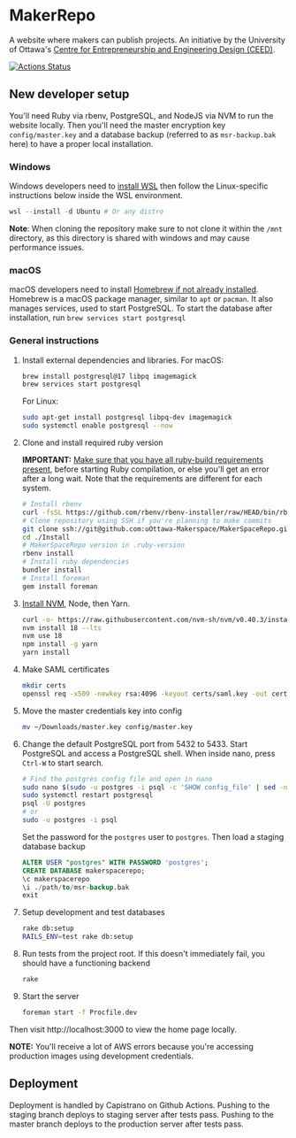 # MakerRepo

A website where makers can publish projects. An initiative by the University of Ottawa's
[Centre for Entrepreneurship and Engineering Design (CEED)](https://engineering.uottawa.ca/CEED).

[![Actions Status](https://github.com/uOttawa-Makerspace/MakerSpaceRepo/workflows/CI/badge.svg)](https://github.com/uOttawa-Makerspace/MakerSpaceRepo/actions)

## New developer setup

You'll need Ruby via rbenv, PostgreSQL, and NodeJS via NVM to run the website locally.
Then you'll need the master encryption key `config/master.key` and a database backup (referred to as `msr-backup.bak` here) to have a proper local installation.

### Windows

Windows developers need to [install WSL](https://learn.microsoft.com/en-us/windows/wsl/install) then follow the Linux-specific instructions below inside the WSL environment.

```powershell
wsl --install -d Ubuntu # Or any distro
```

**Note**: When cloning the repository make sure to not clone it within the `/mnt` directory, as this directory is shared with windows and may cause performance issues.

### macOS

macOS developers need to install [Homebrew if not already installed](https://brew.sh/). Homebrew is a macOS package manager, similar to `apt` or `pacman`. It also manages services, used to start PostgreSQL. To start the database after installation, run `brew services start postgresql`

### General instructions

1. Install external dependencies and libraries.
   For macOS:

   ```bash
   brew install postgresql@17 libpq imagemagick
   brew services start postgresql
   ```

   For Linux:

   ```bash
   sudo apt-get install postgresql libpq-dev imagemagick
   sudo systemctl enable postgresql --now
   ```

2. Clone and install required ruby version

   **IMPORTANT:** [Make sure that you have all ruby-build requirements present](https://github.com/rbenv/ruby-build/wiki#suggested-build-environment), before starting Ruby compilation, or else you'll get an error after a long wait. Note that the requirements are different for each system.

   ```bash
   # Install rbenv
   curl -fsSL https://github.com/rbenv/rbenv-installer/raw/HEAD/bin/rbenv-installer | bash
   # Clone repository using SSH if you're planning to make commits
   git clone ssh://git@github.com:uOttawa-Makerspace/MakerSpaceRepo.git
   cd ./Install
   # MakerSpaceRepo version in .ruby-version
   rbenv install
   # Install ruby dependencies
   bundler install
   # Install foreman
   gem install foreman
   ```

3. [Install NVM](https://github.com/nvm-sh/nvm), Node, then Yarn.
   ```bash
   curl -o- https://raw.githubusercontent.com/nvm-sh/nvm/v0.40.3/install.sh | bash
   nvm install 18 --lts
   nvm use 18
   npm install -g yarn
   yarn install
   ```
4. Make SAML certificates
   ```bash
   mkdir certs
   openssl req -x509 -newkey rsa:4096 -keyout certs/saml.key -out certs/saml.crt -days 365 -nodes
   ```
5. Move the master credentials key into config

   ```bash
   mv ~/Downloads/master.key config/master.key
   ```

6. Change the default PostgreSQL port from 5432 to 5433. Start PostgreSQL and access a PostgreSQL shell. When inside nano, press `Ctrl-W` to start search.

   ```bash
   # Find the postgres config file and open in nano
   sudo nano $(sudo -u postgres -i psql -c 'SHOW config_file' | sed -n '3p')
   sudo systemctl restart postgresql
   psql -U postgres
   # or
   sudo -u postgres -i psql
   ```

   Set the password for the `postgres` user to `postgres`. Then load a staging database backup

   ```SQL
   ALTER USER "postgres" WITH PASSWORD 'postgres';
   CREATE DATABASE makerspacerepo;
   \c makerspacerepo
   \i ./path/to/msr-backup.bak
   exit
   ```

7. Setup development and test databases
   ```bash
   rake db:setup
   RAILS_ENV=test rake db:setup
   ```
8. Run tests from the project root. If this doesn't immediately fail, you should have a functioning backend
   ```bash
   rake
   ```
9. Start the server
   ```bash
   foreman start -f Procfile.dev
   ```

Then visit http://localhost:3000 to view the home page locally.

**NOTE:** You'll receive a lot of AWS errors because you're accessing production images using development credentials.

## Deployment

Deployment is handled by Capistrano on Github Actions. Pushing to the staging branch deploys to staging server after tests pass. Pushing to the master branch deploys to the production server after tests pass.
